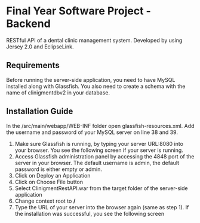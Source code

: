 <h1>Final Year Software Project - Backend</h1>
<p>RESTful API of a dental clinic management system. Developed by using Jersey 2.0 and EclipseLink.</p>
<h2>Requirements</h2>
<p>Before running the server-side application, you need to have MySQL installed along with Glassfish. You also need to create a schema with the name of clinigmentdbv2 in your database.</p>
<h2>Installation Guide</h2>
<p>In the /src/main/webapp/WEB-INF folder open glassfish-resources.xml. Add the username and password of your MySQL server on line 38 and 39.</p>
<ol>
<li>Make sure Glassfish is running, by typing your server URL:8080 into your browser. You see the following screen if your server is running.</li>
<li>Access Glassfish administration panel by accessing the 4848 port of the server in your browser. The default username is admin, the default password is either empty or admin.</li>
<li>Click on Deploy an Application</li>
<li>Click on Choose File button</li>
<li>Select ClinigmentRestAPI.war from the target folder of the server-side application</li>
<li>Change context root to <strong>/</strong></li>
<li>Type the URL of your server into the browser again (same as step 1). If the installation was successful, you see the following screen</li>


</ol>
